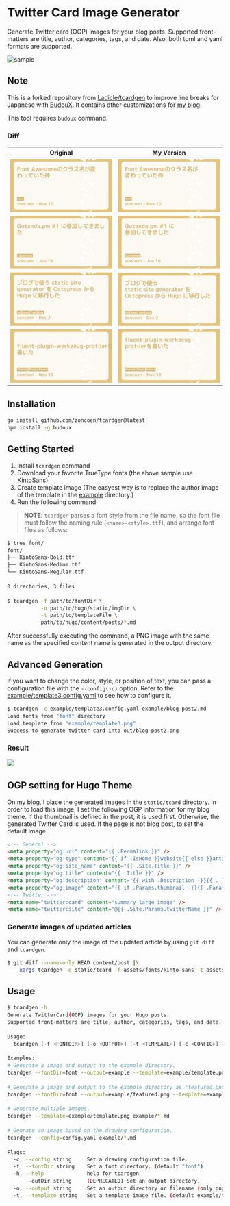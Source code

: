 # Twitter Card Image Generator

Generate Twitter card (OGP) images for your blog posts.
Supported front-matters are title, author, categories, tags, and date.
Also, both toml and yaml formats are supported.

![sample](./example/blog-post2.png)

## Note

This is a forked repository from [Ladicle/tcardgen](https://github.com/Ladicle/tcardgen) to improve line breaks for Japanese with [BudouX](https://github.com/google/budoux). It contains other customizations for [my blog](https://blog.zoncoen.net/).

This tool requires `budoux` command.

### Diff

|Original|My Version|
|---|---|
|![diff1-before](./example/diff1-before.png)|![diff1-after](./example/diff1-after.png)|
|![diff2-before](./example/diff2-before.png)|![diff2-after](./example/diff2-after.png)|
|![diff3-before](./example/diff3-before.png)|![diff3-after](./example/diff3-after.png)|
|![diff4-before](./example/diff4-before.png)|![diff4-after](./example/diff4-after.png)|

## Installation

```bash
go install github.com/zoncoen/tcardgen@latest
npm install -g budoux
```

## Getting Started

1. Install `tcardgen` command
2. Download your favorite TrueType fonts (the above sample use [KintoSans](https://github.com/ookamiinc/kinto))
3. Create template image (The easyest way is to replace the author image of the template in the [example](./example) directory.)
4. Run the following command

> **NOTE**: `tcardgen` parses a font style from the file name,
> so the font file must follow the naming rule (`<name>-<style>.ttf`), and arrange font files as follows:

```bash
$ tree font/
font/
├── KintoSans-Bold.ttf
├── KintoSans-Medium.ttf
└── KintoSans-Regular.ttf

0 directories, 3 files

$ tcardgen -f path/to/fontDir \
           -o path/to/hugo/static/imgDir \
           -t path/to/templateFile \
           path/to/hugo/content/posts/*.md
```

After successfully executing the command, a PNG image with the same name as the specified content name is generated in the output directory.

## Advanced Generation

If you want to change the color, style, or position of text, you can pass a configuration file with the `--config(-c)` option.
Refer to the [example/template3.config.yaml](example/template3.config.yaml) to see how to configure it.

```bash
$ tcardgen -c example/template3.config.yaml example/blog-post2.md
Load fonts from "font" directory
Load template from "example/template3.png"
Success to generate twitter card into out/blog-post2.png
```

### Result
<img src="./example/template3-config-output.png" width="300">

## OGP setting for Hugo Theme

On my blog, I place the generated images in the `static/tcard` directory. In order to load this image, I set the following OGP information for my blog theme.
If the thumbnail is defined in the post, it is used first. Otherwise, the generated Twitter Card is used. If the page is not blog post, to set the default image.

```html
<!-- General -->
<meta property="og:url" content="{{ .Permalink }}" />
<meta property="og:type" content="{{ if .IsHome }}website{{ else }}article{{ end }}" />
<meta property="og:site_name" content="{{ .Site.Title }}" />
<meta property="og:title" content="{{ .Title }}" />
<meta property="og:description" content="{{ with .Description -}}{{ . }}{{ else -}}{{ if .IsPage }}{{ substr .Summary 0 300 }}{{ else }}{{ with .Site.Params.description }}{{ . }}{{ end }}{{ end }}{{ end }}" />
<meta property="og:image" content="{{ if .Params.thumbnail -}}{{ .Params.thumbnail|absURL }}{{ else if hasPrefix .File.Path "post" -}}{{ path.Join "tcard" (print .File.BaseFileName ".png") | absURL }}{{ else -}}{{ "img/default.png" | absURL }}{{ end -}}" />
<!-- Twitter -->
<meta name="twitter:card" content="summary_large_image" />
<meta name="twitter:site" content="@{{ .Site.Params.twitterName }}" />
```

### Generate images of updated articles

You can generate only the image of the updated article by using `git diff` and `tcardgen`.

```bash
$ git diff --name-only HEAD content/post |\
    xargs tcardgen -o static/tcard -f assets/fonts/kinto-sans -t assets/template.png
```


## Usage

```bash
$ tcardgen -h
Generate TwitterCard(OGP) images for your Hugo posts.
Supported front-matters are title, author, categories, tags, and date.

Usage:
  tcardgen [-f <FONTDIR>] [-o <OUTPUT>] [-t <TEMPLATE>] [-c <CONFIG>] <FILE>...

Examples:
# Generate a image and output to the example directory.
tcardgen --fontDir=font --output=example --template=example/template.png example/blog-post.md

# Generate a image and output to the example directory as "featured.png".
tcardgen --fontDir=font --output=example/featured.png --template=example/template.png example/blog-post.md

# Generate multiple images.
tcardgen --template=example/template.png example/*.md

# Genrate an image based on the drawing configuration.
tcardgen --config=config.yaml example/*.md

Flags:
  -c, --config string     Set a drawing configuration file.
  -f, --fontDir string    Set a font directory. (default "font")
  -h, --help              help for tcardgen
      --outDir string     (DEPRECATED) Set an output directory.
  -o, --output string     Set an output directory or filename (only png format). (default "out")
  -t, --template string   Set a template image file. (default example/template.png)
```
